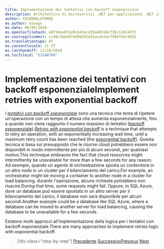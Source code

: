 ```yaml
---
title: Implementazione dei tentativi con backoff esponenziale
description: Architettura di microservizi .NET per applicazioni .NET in contenitori | Implementazione dei tentativi con backoff esponenziale
author: CESARDELATORRE
ms.author: wiwagn
ms.date: 06/08/2018
ms.openlocfilehash: e0758ee8fe28cb45ecd35ad07ddc738c12614973
ms.sourcegitcommit: ccd8c36b0d74d99291d41aceb14cf98d74dc9d2b
ms.translationtype: HT
ms.contentlocale: it-IT
ms.lasthandoff: 12/10/2018
ms.locfileid: "53148769"
---
```

# <a name="implement-retries-with-exponential-backoff"></a><span data-ttu-id="88218-103">Implementazione dei tentativi con backoff esponenziale</span><span class="sxs-lookup"><span data-stu-id="88218-103">Implement retries with exponential backoff</span></span>

<span data-ttu-id="88218-104">I [*tentativi con backoff esponenziale*](https://docs.microsoft.com/azure/architecture/patterns/retry) sono una tecnica che tenta di ripetere un'operazione con un tempo di attesa che aumenta esponenzialmente, fino a quando non viene raggiunto il numero massimo di tentativi ([backoff esponenziale](https://en.wikipedia.org/wiki/Exponential_backoff)).</span><span class="sxs-lookup"><span data-stu-id="88218-104">[*Retries with exponential backoff*](https://docs.microsoft.com/azure/architecture/patterns/retry) is a technique that attempts to retry an operation, with an exponentially increasing wait time, until a maximum retry count has been reached (the [exponential backoff](https://en.wikipedia.org/wiki/Exponential_backoff)).</span></span> <span data-ttu-id="88218-105">Questa tecnica si basa sul presupposto che le risorse cloud potrebbero essere non disponibili in modo intermittente per più di alcuni secondi, per qualsiasi motivo.</span><span class="sxs-lookup"><span data-stu-id="88218-105">This technique embraces the fact that cloud resources might intermittently be unavailable for more than a few seconds for any reason.</span></span> <span data-ttu-id="88218-106">Ad esempio, quando un agente di orchestrazione sposta un contenitore in un altro nodo in un cluster per il bilanciamento del carico,</span><span class="sxs-lookup"><span data-stu-id="88218-106">For example, an orchestrator might be moving a container to another node in a cluster for load balancing.</span></span> <span data-ttu-id="88218-107">durante l'operazione, alcune richieste potrebbero non riuscire.</span><span class="sxs-lookup"><span data-stu-id="88218-107">During that time, some requests might fail.</span></span> <span data-ttu-id="88218-108">Oppure, in SQL Azure, dove un database può essere spostato in un altro server per il bilanciamento del carico, il database non sarà disponibile per alcuni secondi.</span><span class="sxs-lookup"><span data-stu-id="88218-108">Another example could be a database like SQL Azure, where a database can be moved to another server for load balancing, causing the database to be unavailable for a few seconds.</span></span>

<span data-ttu-id="88218-109">Esistono molti approcci all'implementazione della logica per i tentativi con backoff esponenziale.</span><span class="sxs-lookup"><span data-stu-id="88218-109">There are many approaches to implement retries logic with exponential backoff.</span></span>

>[!div class="step-by-step"]
><span data-ttu-id="88218-110">[Precedente](partial-failure-strategies.md)
>[Successivo](implement-resilient-entity-framework-core-sql-connections.md)</span><span class="sxs-lookup"><span data-stu-id="88218-110">[Previous](partial-failure-strategies.md)
[Next](implement-resilient-entity-framework-core-sql-connections.md)</span></span>